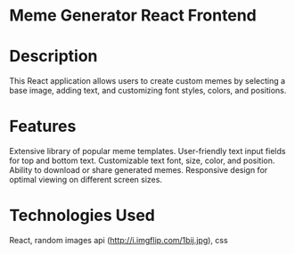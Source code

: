 
# Meme Generator React Frontend
# Description
This React application allows users to create custom memes by selecting a base image, adding text, and customizing font styles, colors, and positions.

# Features
Extensive library of popular meme templates.
User-friendly text input fields for top and bottom text.
Customizable text font, size, color, and position.
Ability to download or share generated memes.
Responsive design for optimal viewing on different screen sizes.

# Technologies Used
React,
random images api (http://i.imgflip.com/1bij.jpg),
css

 
 
